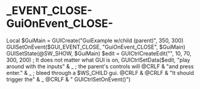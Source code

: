 # _EVENT_CLOSE-GuiOnEvent_CLOSE-
 Local $GuiMain = GUICreate("GuiExample w/child (parent)", 350, 300)     GUISetOnEvent($GUI_EVENT_CLOSE, "GuiOnEvent_CLOSE", $GuiMain)     GUISetState(@SW_SHOW, $GuiMain)     $edit = GUICtrlCreateEdit("", 10, 70, 300, 200) ;  It does not matter what GUI is on,     GUICtrlSetData($edit, "play around with the inputs" &amp; _ ; the parent's controls will     @CRLF &amp; "and press enter." &amp; _ ;                          bleed through a $WS_CHILD gui.     @CRLF &amp; @CRLF &amp; "It should trigger the" &amp; _     @CRLF &amp; " GUICtrlSetOnEvent()")
